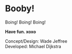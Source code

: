 # Booby!
  
Boing! Boing! Boing!
  
**Have fun. xoxo**
  
Concept/Design: Wade Jeffree  
Developed: Michael Dijkstra  
